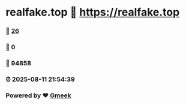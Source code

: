 # realfake.top :link: https://realfake.top 
### :page_facing_up: [26](https://realfake.top/tag.html) 
### :speech_balloon: 0 
### :hibiscus: 94858 
### :alarm_clock: 2025-08-11 21:54:39 
### Powered by :heart: [Gmeek](https://github.com/Meekdai/Gmeek)

